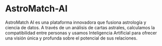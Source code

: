 # AstroMatch-AI
AstroMatch AI es una plataforma innovadora que fusiona astrología y ciencia de datos. A través de un análisis de cartas astrales, calculamos la compatibilidad entre personas y usamos Inteligencia Artificial para ofrecer una visión única y profunda sobre el potencial de sus relaciones.
